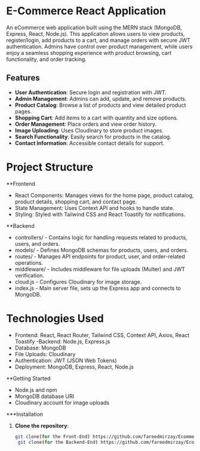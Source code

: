 # E-Commerce React Application
An eCommerce web application built using the MERN stack (MongoDB, Express, React, Node.js). This application allows users to view products, register/login, add products to a cart, and manage orders with secure JWT authentication. Admins have control over product management, while users enjoy a seamless shopping experience with product browsing, cart functionality, and order tracking.

## Features

- **User Authentication**: Secure login and registration with JWT.
- **Admin Management**: Admins can add, update, and remove products.
- **Product Catalog**: Browse a list of products and view detailed product pages.
- **Shopping Cart**: Add items to a cart with quantity and size options.
- **Order Management**: Place orders and view order history.
- **Image Uploading**: Uses Cloudinary to store product images.
- **Search Functionality**: Easily search for products in the catalog.
- **Contact Information**: Accessible contact details for support.



# Project Structure

**Frontend

- React Components: Manages views for the home page, product catalog, product details, shopping cart, and contact page.
- State Management: Uses Context API and hooks to handle state.
- Styling: Styled with Tailwind CSS and React Toastify for notifications.

**Backend

- controllers/ - Contains logic for handling requests related to products, users, and orders.
- models/ - Defines MongoDB schemas for products, users, and orders.
- routes/ - Manages API endpoints for product, user, and order-related operations.
- middleware/ - Includes middleware for file uploads (Multer) and JWT verification.
- cloud.js - Configures Cloudinary for image storage.
- index.js - Main server file, sets up the Express app and connects to MongoDB.


# Technologies Used

- Frontend: React, React Router, Tailwind CSS, Context API, Axios, React Toastify
 -Backend: Node.js, Express.js
- Database: MongoDB
- File Uploads: Cloudinary
- Authentication: JWT (JSON Web Tokens)
- Deployment: MongoDB, Express, React, Node.js

**Getting Started

- Node.js and npm
- MongoDB database URI
- Cloudinary account for image uploads

***Installation

1. **Clone the repository**:
   ```bash
   git clone(for the Front-End) https://github.com/fareedmirzay/Ecommerce_MERN_APP-frontend.git
    git clone(for the Backend-End) https://github.com/fareedmirzay/Ecommerce_MERN_APP-backend.git

